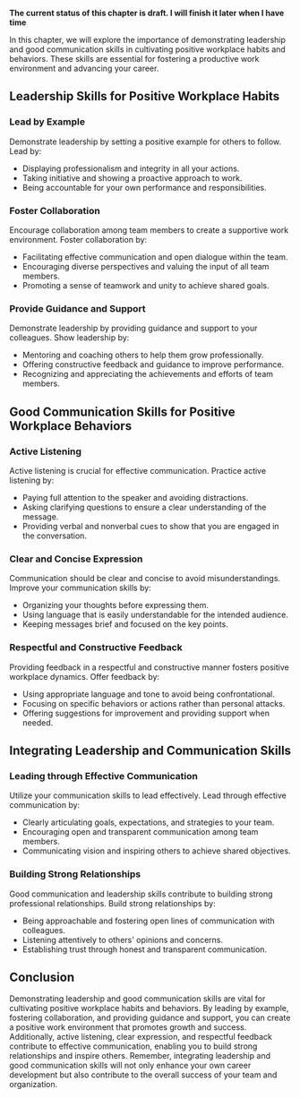 **The current status of this chapter is draft. I will finish it later when I have time**

In this chapter, we will explore the importance of demonstrating leadership and good communication skills in cultivating positive workplace habits and behaviors. These skills are essential for fostering a productive work environment and advancing your career.

Leadership Skills for Positive Workplace Habits
-----------------------------------------------

### Lead by Example

Demonstrate leadership by setting a positive example for others to follow. Lead by:

* Displaying professionalism and integrity in all your actions.
* Taking initiative and showing a proactive approach to work.
* Being accountable for your own performance and responsibilities.

### Foster Collaboration

Encourage collaboration among team members to create a supportive work environment. Foster collaboration by:

* Facilitating effective communication and open dialogue within the team.
* Encouraging diverse perspectives and valuing the input of all team members.
* Promoting a sense of teamwork and unity to achieve shared goals.

### Provide Guidance and Support

Demonstrate leadership by providing guidance and support to your colleagues. Show leadership by:

* Mentoring and coaching others to help them grow professionally.
* Offering constructive feedback and guidance to improve performance.
* Recognizing and appreciating the achievements and efforts of team members.

Good Communication Skills for Positive Workplace Behaviors
----------------------------------------------------------

### Active Listening

Active listening is crucial for effective communication. Practice active listening by:

* Paying full attention to the speaker and avoiding distractions.
* Asking clarifying questions to ensure a clear understanding of the message.
* Providing verbal and nonverbal cues to show that you are engaged in the conversation.

### Clear and Concise Expression

Communication should be clear and concise to avoid misunderstandings. Improve your communication skills by:

* Organizing your thoughts before expressing them.
* Using language that is easily understandable for the intended audience.
* Keeping messages brief and focused on the key points.

### Respectful and Constructive Feedback

Providing feedback in a respectful and constructive manner fosters positive workplace dynamics. Offer feedback by:

* Using appropriate language and tone to avoid being confrontational.
* Focusing on specific behaviors or actions rather than personal attacks.
* Offering suggestions for improvement and providing support when needed.

Integrating Leadership and Communication Skills
-----------------------------------------------

### Leading through Effective Communication

Utilize your communication skills to lead effectively. Lead through effective communication by:

* Clearly articulating goals, expectations, and strategies to your team.
* Encouraging open and transparent communication among team members.
* Communicating vision and inspiring others to achieve shared objectives.

### Building Strong Relationships

Good communication and leadership skills contribute to building strong professional relationships. Build strong relationships by:

* Being approachable and fostering open lines of communication with colleagues.
* Listening attentively to others' opinions and concerns.
* Establishing trust through honest and transparent communication.

Conclusion
----------

Demonstrating leadership and good communication skills are vital for cultivating positive workplace habits and behaviors. By leading by example, fostering collaboration, and providing guidance and support, you can create a positive work environment that promotes growth and success. Additionally, active listening, clear expression, and respectful feedback contribute to effective communication, enabling you to build strong relationships and inspire others. Remember, integrating leadership and good communication skills will not only enhance your own career development but also contribute to the overall success of your team and organization.
